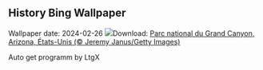 ## History Bing Wallpaper
Wallpaper date: 2024-02-26
![](https://www.bing.com/th?id=OHR.GrandCanyonWinter_FR-FR2711943454_UHD.jpg&w=1000)Download: [Parc national du Grand Canyon, Arizona, États-Unis (© Jeremy Janus/Getty Images)](https://www.bing.com/th?id=OHR.GrandCanyonWinter_FR-FR2711943454_UHD.jpg)

Auto get programm by LtgX
